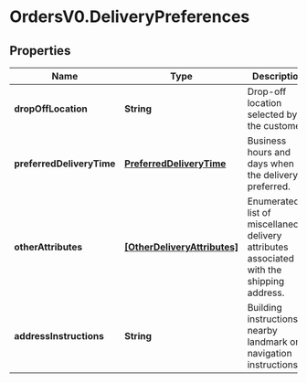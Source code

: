 # OrdersV0.DeliveryPreferences

## Properties
Name | Type | Description | Notes
------------ | ------------- | ------------- | -------------
**dropOffLocation** | **String** | Drop-off location selected by the customer. | [optional] 
**preferredDeliveryTime** | [**PreferredDeliveryTime**](PreferredDeliveryTime.md) | Business hours and days when the delivery is preferred. | [optional] 
**otherAttributes** | [**[OtherDeliveryAttributes]**](OtherDeliveryAttributes.md) | Enumerated list of miscellaneous delivery attributes associated with the shipping address. | [optional] 
**addressInstructions** | **String** | Building instructions, nearby landmark or navigation instructions. | [optional] 


